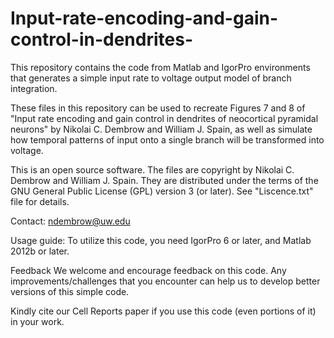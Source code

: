 # Input-rate-encoding-and-gain-control-in-dendrites-
This repository contains the code from Matlab and IgorPro environments that generates a simple input rate to voltage output model of branch integration.

These files in this repository can be used to recreate Figures 7 and 8 of "Input rate encoding and gain control in dendrites of neocortical pyramidal neurons" by Nikolai C. Dembrow and William J. Spain, as well as simulate how temporal patterns of input onto a single branch will be transformed into voltage.


This is an open source software. The files are copyright by Nikolai C. Dembrow and William J. Spain. They are distributed under the terms of the GNU General Public License (GPL) version 3 (or later). See "Liscence.txt" file for details.

Contact: ndembrow@uw.edu

Usage guide:
To utilize this code, you need IgorPro 6 or later, and Matlab 2012b or later. 


Feedback
We welcome and encourage feedback on this code. Any improvements/challenges that you encounter can help us to develop better versions of this simple code.

Kindly cite our Cell Reports paper if you use this code (even portions of it) in your work.



